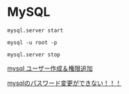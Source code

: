# MySQL

```
mysql.server start
```

```
mysql -u root -p
```

```
mysql.server stop
```

[mysql ユーザー作成＆権限追加](https://qiita.com/YoheiMiyamoto/items/f454a6c759f2245b085f)

[mysqlのパスワード変更ができない！！！](http://music431permemo.blogspot.jp/2016/01/mysql.html)
